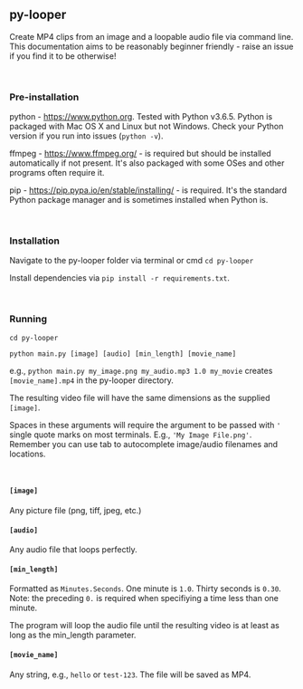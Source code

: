 ## py-looper

Create MP4 clips from an image and a loopable audio file via command line. This documentation aims to be reasonably beginner friendly - raise an issue if you find it to be otherwise!

<br>

### Pre-installation

python - https://www.python.org. Tested with Python v3.6.5. Python is packaged with Mac OS X and Linux but not Windows. Check your Python version if you run into issues (`python -v`).

ffmpeg - https://www.ffmpeg.org/ - is required but should be installed automatically if not present. It's also packaged with some OSes and other programs often require it.

pip - https://pip.pypa.io/en/stable/installing/ - is required. It's the standard Python package manager and is sometimes installed when Python is.

<br>

### Installation

Navigate to the py-looper folder via terminal or cmd `cd py-looper`

Install dependencies via `pip install -r requirements.txt`.

<br>

### Running

`cd py-looper`

`python main.py [image] [audio] [min_length] [movie_name]`

e.g., `python main.py my_image.png my_audio.mp3 1.0 my_movie` creates `[movie_name].mp4` in the py-looper directory.

The resulting video file will have the same dimensions as the supplied `[image]`.

Spaces in these arguments will require the argument to be passed with `'` single quote marks on most terminals. E.g., `'My Image File.png'`. Remember you can use tab to autocomplete image/audio filenames and locations.

<br>

#### `[image]`

Any picture file (png, tiff, jpeg, etc.)

#### `[audio]`

Any audio file that loops perfectly.

#### `[min_length]`

Formatted as `Minutes.Seconds`. One minute is `1.0`. Thirty seconds is `0.30`. Note: the preceding `0.` is required when specifiying a time less than one minute.

The program will loop the audio file until the resulting video is at least as long as the min_length parameter.

#### `[movie_name]`

Any string, e.g., `hello` or `test-123`. The file will be saved as MP4.
